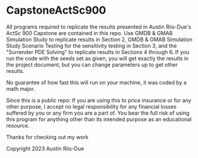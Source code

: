 # CapstoneActSc900
All programs required to replicate the results presented in Austin Riis-Due's ActSc 900 Capstone are contained in this repo. Use GMDB & GMAB Simulation Study to replicate results in Section 2, GMDB & GMAB Simulation Study Scenario Testing for the sensitivity testing in Section 3, and the "Surrender PDE Solving" to replicate results in Sections 4 through 6. If you run the code with the seeds set as given, you will get exactly the results in the project document, but you can change parameters up to get other results.

No guarantee of how fast this will run on your machine, it was coded by a math major.

Since this is a public repo: 
If you are using this to price insurance or for any other purpose, I accept no legal responsibility for any financial losses suffered by you or any firm you are a part of. You bear the full risk of using this program for anything other than its intended purpose as an educational resource.

Thanks for checking out my work

Copyright 2023 Austin Riis-Due
 
